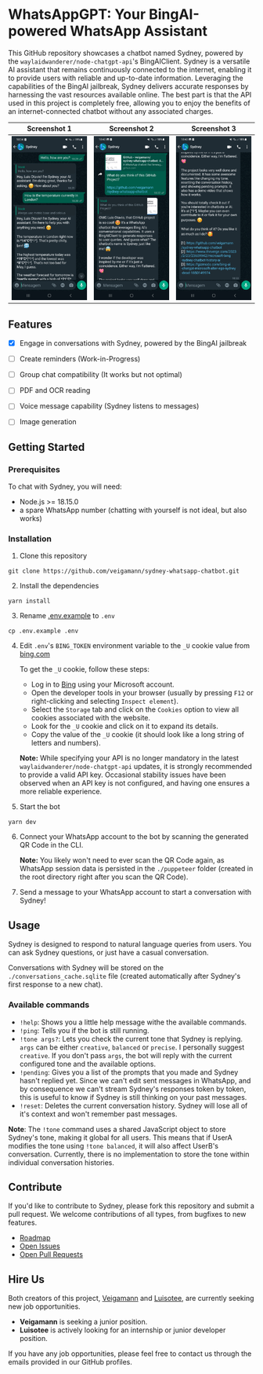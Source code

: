 # WhatsAppGPT: Your BingAI-powered WhatsApp Assistant

This GitHub repository showcases a chatbot named Sydney, powered by the `waylaidwanderer/node-chatgpt-api`'s BingAIClient. Sydney is a versatile AI assistant that remains continuously connected to the internet, enabling it to provide users with reliable and up-to-date information. Leveraging the capabilities of the BingAI jailbreak, Sydney delivers accurate responses by harnessing the vast resources available online. The best part is that the API used in this project is completely free, allowing you to enjoy the benefits of an internet-connected chatbot without any associated charges.

Screenshot 1             | Screenshot 2             | Screenshot 3
:-------------------------:|:-------------------------:|:-------------------------:
![Screenshot 1](/demos/Screenshot_20230527_183419_WhatsApp.jpg) | ![Screenshot 2](/demos/Screenshot_20230527_184042_WhatsApp.jpg) | ![Screenshot 3](/demos/Screenshot_20230527_184050_WhatsApp.jpg)

## Features

- [x] Engage in conversations with Sydney, powered by the BingAI jailbreak
- [ ] Create reminders (Work-in-Progress)
- [ ] Group chat compatibility (It works but not optimal)
- [ ] PDF and OCR reading
- [ ] Voice message capability (Sydney listens to messages)
- [ ] Image generation


## Getting Started

### Prerequisites

To chat with Sydney, you will need:

- Node.js >= 18.15.0
- a spare WhatsApp number (chatting with yourself is not ideal, but also works)

### Installation

1. Clone this repository
```
git clone https://github.com/veigamann/sydney-whatsapp-chatbot.git
```

2. Install the dependencies
```
yarn install
```

3. Rename [.env.example](../master/.env.example) to `.env`
```
cp .env.example .env
```

4. Edit `.env`'s `BING_TOKEN` environment variable to the `_U` cookie value from [bing.com](https://bing.com)

    To get the `_U` cookie, follow these steps:
   - Log in to [Bing](https://bing.com) using your Microsoft account.
   - Open the developer tools in your browser (usually by pressing `F12` or right-clicking and selecting `Inspect element`).
   - Select the `Storage` tab and click on the `Cookies` option to view all cookies associated with the website.
   - Look for the `_U` cookie and click on it to expand its details.
   - Copy the value of the `_U` cookie (it should look like a long string of letters and numbers).

   **Note:** While specifying your API is no longer mandatory in the latest `waylaidwanderer/node-chatgpt-api` updates, it is strongly recommended to provide a valid API key. Occasional stability issues have been observed when an API key is not configured, and having one ensures a more reliable experience.

5. Start the bot
```
yarn dev
```

6. Connect your WhatsApp account to the bot by scanning the generated QR Code in the CLI.

    **Note:** You likely won't need to ever scan the QR Code again, as WhatsApp session data is persisted in the `./puppeteer` folder (created in the root directory right after you scan the QR Code).
  
7. Send a message to your WhatsApp account to start a conversation with Sydney!

## Usage

Sydney is designed to respond to natural language queries from users. You can ask Sydney questions, or just have a casual conversation.

Conversations with Sydney will be stored on the `./conversations_cache.sqlite` file (created automatically after Sydney's first response to a new chat).

### Available commands

- `!help`: Shows you a little help message withe the available commands.
- `!ping`: Tells you if the bot is still running.
- `!tone args?`: Lets you check the current tone that Sydney is replying. `args` can be either `creative`, `balanced` or `precise`. I personally suggest `creative`. If you don't pass `args`, the bot will reply with the current configured tone and the available options.
- `!pending`: Gives you a list of the prompts that you made and Sydney hasn't replied yet. Since we can't edit sent messages in WhatsApp, and by consequence we can't stream Sydney's responses token by token, this is useful to know if Sydney is still thinking on your past messages.
- `!reset`: Deletes the current conversation history. Sydney will lose all of it's context and won't remember past messages.

**Note**: The `!tone` command uses a shared JavaScript object to store Sydney's tone, making it global for all users. This means that if UserA modifies the tone using `!tone balanced`, it will also affect UserB's conversation. Currently, there is no implementation to store the tone within individual conversation histories.

## Contribute 
If you'd like to contribute to Sydney, please fork this repository and submit a pull request. We welcome contributions of all types, from bugfixes to new features.

- [Roadmap](https://github.com/users/veigamann/projects/1)
- [Open Issues](https://github.com/veigamann/sydney-whatsapp-chatbot/issues)
- [Open Pull Requests](https://github.com/veigamann/sydney-whatsapp-chatbot/pulls)

## Hire Us

Both creators of this project, [Veigamann](https://github.com/veigamann) and  [Luisotee](https://github.com/Luisotee), are currently seeking new job opportunities. 

- **Veigamann** is seeking a junior position.
- **Luisotee** is actively looking for an internship or junior developer position.

If you have any job opportunities, please feel free to contact us through the emails provided in our GitHub profiles.

